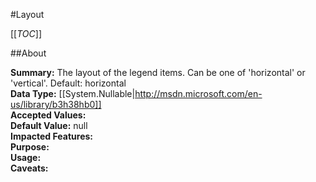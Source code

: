 #Layout

[[_TOC_]]

##About

**Summary:**  The layout of the legend items. Can be one of 'horizontal' or 'vertical'. Default: horizontal   
**Data Type:** [[System.Nullable|http://msdn.microsoft.com/en-us/library/b3h38hb0]]  
**Accepted Values:**   
**Default Value:** null  
**Impacted Features:**   
**Purpose:**   
**Usage:**   
**Caveats:**   

